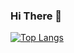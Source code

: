 ### Hi There 👋

<!--
![GitHub stats](https://github-readme-stats.vercel.app/api?username=junwin-c&show_icons=true&theme=codeSTACKr&hide_border=true&include_all_commits=true&count_private=true)
-->
[![Top Langs](https://github-readme-stats.vercel.app/api/top-langs/?username=junwin-c&layout=compact&theme=codeSTACKr&hide=html,scss,css&hide_border=true)](https://github.com/junwin-c/github-readme-stats)

<!--
**junwin-c/junwin-c** is a ✨ _special_ ✨ repository because its `README.md` (this file) appears on your GitHub profile.

Here are some ideas to get you started:

- 🔭 I’m currently working on ...
- 🌱 I’m currently learning ...
- 👯 I’m looking to collaborate on ...
- 🤔 I’m looking for help with ...
- 💬 Ask me about ...
- 📫 How to reach me: ...
- 😄 Pronouns: ...
- ⚡ Fun fact: ...
-->
